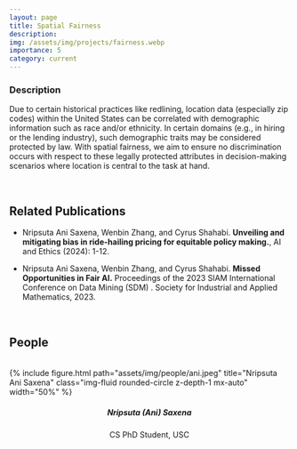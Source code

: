 ```yaml
---
layout: page
title: Spatial Fairness
description: 
img: /assets/img/projects/fairness.webp
importance: 5
category: current
---
```


### Description

Due to certain historical practices like redlining, location data (especially zip codes) within the United States can be correlated with demographic information such as race and/or ethnicity. In certain domains (e.g., in hiring or the lending industry), such demographic traits may be considered protected by law. With spatial fairness, we aim to ensure no discrimination occurs with respect to these legally protected attributes in decision-making scenarios where location is central to the task at hand.

<br>

## Related Publications

- Nripsuta Ani Saxena, Wenbin Zhang, and Cyrus Shahabi. **Unveiling and mitigating bias in ride-hailing pricing for equitable policy making.**, AI and Ethics (2024): 1-12.

- Nripsuta Ani Saxena, Wenbin Zhang, and Cyrus Shahabi. **Missed Opportunities in Fair AI.** Proceedings of the 2023 SIAM International Conference on Data Mining (SDM) . Society for Industrial and Applied Mathematics, 2023.

<br>

## People

<br>

<div class="row">
  <div class="col-sm mt-3 mt-md-0" style="margin-bottom: 20px;">
    <div class="text-center">
        {% include figure.html path="assets/img/people/ani.jpeg" title="Nripsuta Ani Saxena" class="img-fluid rounded-circle z-depth-1 mx-auto" width="50%" %}
    </div>
    <h5 style="text-align:center;">Nripsuta (Ani) Saxena</h5>
    <p style="text-align:center;">CS PhD Student, USC</p>
  </div>
  <div class="col-sm mt-3 mt-md-0" style="margin-bottom: 20px;">
  </div>
  <div class="col-sm mt-3 mt-md-0" style="margin-bottom: 20px;">
  </div>
</div>

